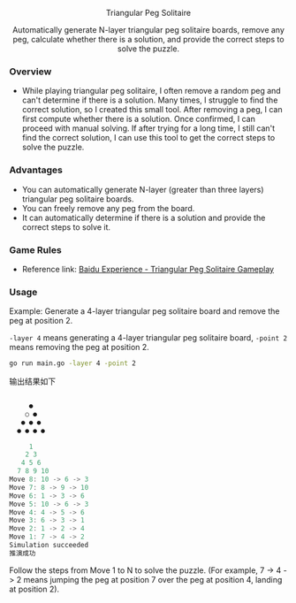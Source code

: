 <p align="center">Triangular Peg Solitaire</p>
<p align="center">Automatically generate N-layer triangular peg solitaire boards, remove any peg, calculate whether there is a solution, and provide the correct steps to solve the puzzle.</p>

### Overview
- While playing triangular peg solitaire, I often remove a random peg and can't determine if there is a solution. Many times, I struggle to find the correct solution, so I created this small tool.
  After removing a peg, I can first compute whether there is a solution. Once confirmed, I can proceed with manual solving. If after trying for a long time, I still can't find the correct solution, I can use this tool to get the correct steps to solve the puzzle.

### Advantages

- You can automatically generate N-layer (greater than three layers) triangular peg solitaire boards.
- You can freely remove any peg from the board.
- It can automatically determine if there is a solution and provide the correct steps to solve it.

### Game Rules

- Reference link: [Baidu Experience - Triangular Peg Solitaire Gameplay](https://jingyan.baidu.com/article/ac6a9a5eb092ff6b643eac77.html)

### Usage

Example: Generate a 4-layer triangular peg solitaire board and remove the peg at position 2.

`-layer 4` means generating a 4-layer triangular peg solitaire board, `-point 2` means removing the peg at position 2.

```bash
go run main.go -layer 4 -point 2

```


输出结果如下
```go

     ●
    ○ ●
   ● ● ●
  ● ● ● ●

     1
    2 3
   4 5 6
  7 8 9 10
Move 8: 10 -> 6 -> 3
Move 7: 8 -> 9 -> 10
Move 6: 1 -> 3 -> 6
Move 5: 10 -> 6 -> 3
Move 4: 4 -> 5 -> 6
Move 3: 6 -> 3 -> 1
Move 2: 1 -> 2 -> 4
Move 1: 7 -> 4 -> 2
Simulation succeeded
推演成功

```

Follow the steps from Move 1 to N to solve the puzzle. (For example, 7 -> 4 -> 2 means jumping the peg at position 7 over the peg at position 4, landing at position 2).